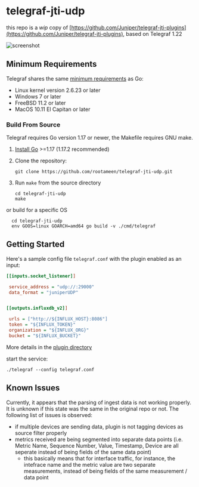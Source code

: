 
# telegraf-jti-udp

this repo is a _wip_ copy of [https://github.com/Juniper/telegraf-jti-plugins](https://github.com/Juniper/telegraf-jti-plugins), based on Telegraf 1.22

![screenshot](https://i.imgur.com/LAzrRwA.png)

## Minimum Requirements

Telegraf shares the same [minimum requirements][] as Go:

- Linux kernel version 2.6.23 or later
- Windows 7 or later
- FreeBSD 11.2 or later
- MacOS 10.11 El Capitan or later

[minimum requirements]: https://github.com/golang/go/wiki/MinimumRequirements#minimum-requirements

### Build From Source

Telegraf requires Go version 1.17 or newer, the Makefile requires GNU make.

1. [Install Go](https://golang.org/doc/install) >=1.17 (1.17.2 recommended)
2. Clone the repository:

   ```shell
   git clone https://github.com/rootameen/telegraf-jti-udp.git
   ```

3. Run `make` from the source directory

   ```shell
   cd telegraf-jti-udp
   make
   ```

or build for a specific OS

 ```shell
   cd telegraf-jti-udp
   env GOOS=linux GOARCH=amd64 go build -v ./cmd/telegraf
   ```

## Getting Started

Here's a sample config file `telegraf.conf` with the plugin enabled as an input:

```ini
[[inputs.socket_listener]]

 service_address = "udp://:29000"
 data_format = "juniperUDP"


[[outputs.influxdb_v2]]

 urls = ["http://${INFLUX_HOST}:8086"]
 token = "${INFLUX_TOKEN}"
 organization = "${INFLUX_ORG}"
 bucket = "${INFLUX_BUCKET}"
```

More details in the [plugin directory](https://github.com/rootameen/telegraf-jti-udp/tree/master/plugins/parsers/juniperUDP)

start the service:

```shell
./telegraf --config telegraf.conf
```

## Known Issues

Currently, it appears that the parsing of ingest data is not working properly. It is unknown if this state was the same in the original repo or not. The following list of issues is observed:

- if multiple devices are sending data, plugin is not tagging devices as source filter properly
- metrics received are being segmented into separate data points (i.e. Metric Name, Sequence Number, Value, Timestamp, Device are all seperate instead of being fields of the same data point)
  - this basically means that for interface traffic, for instance, the intefrace name and the metric value are two separate measurements, instead of being fields of the same measurement / data point
